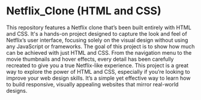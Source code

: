 # Netflix_Clone (HTML and CSS)

This repository features a Netflix clone that’s been built entirely with HTML and CSS. 
It's a hands-on project designed to capture the look and feel of Netflix’s user interface, focusing solely on the visual design without using any JavaScript or frameworks.
The goal of this project is to show how much can be achieved with just HTML and CSS. From the navigation menu to the movie thumbnails and hover effects, every detail has been carefully recreated to give you a true Netflix-like experience.
This project is a great way to explore the power of HTML and CSS, especially if you’re looking to improve your web design skills. It’s a simple yet effective way to learn how to build responsive, visually appealing websites that mirror real-world designs.
